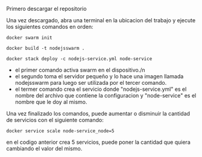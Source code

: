 Primero descargar el repositorio

Una vez descargado, abra una terminal en la ubicacion del trabajo y ejecute los siguientes comandos en orden:

```
docker swarm init
```
```
docker build -t nodejsswarm .
```
```
docker stack deploy -c nodejs-service.yml node-service
```

- el primer comando activa swarm en el dispositivo./n
- el segundo toma el servidor pequeño y lo hace una imagen llamada nodejsswarm para luego ser utilizada por el tercer comando.
- el termer comando crea el servicio donde "nodejs-service.yml" es el nombre del archivo que contiene la configuracion y "node-service" es el nombre que le doy al mismo.

Una vez finalizado los comandos, puede aumentar o disminuir la cantidad de servicios con el siguiente comando:
```
docker service scale node-service_node=5
```
en el codigo anterior crea 5 servicios, puede poner la cantidad que quiera cambiando el valor del mismo.
